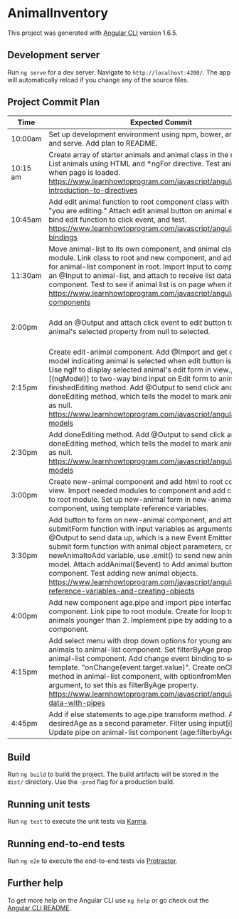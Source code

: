 # AnimalInventory

This project was generated with [Angular CLI](https://github.com/angular/angular-cli) version 1.6.5.

## Development server

Run `ng serve` for a dev server. Navigate to `http://localhost:4200/`. The app will automatically reload if you change any of the source files.

## Project Commit Plan
| Time     | Expected Commit                                                                                                                                                                                                                                                                                                                                                                                                                                                                                                           | Notes                                                                                                                                              |
|----------|---------------------------------------------------------------------------------------------------------------------------------------------------------------------------------------------------------------------------------------------------------------------------------------------------------------------------------------------------------------------------------------------------------------------------------------------------------------------------------------------------------------------------|----------------------------------------------------------------------------------------------------------------------------------------------------|
| 10:00am  | Set up development environment using npm, bower, angular/cli and serve. Add plan to README.                                                                                                                                                                                                                                                                                                                                                                                                                               |                                                                                                                                                    |
| 10:15 am | Create array of starter animals and animal class in the root module. List animals using HTML and *ngFor directive. Test animals in view when page is loaded. https://www.learnhowtoprogram.com/javascript/angular/views-introduction-to-directives                                                                                                                                                                                                                                                                        |                                                                                                                                                    |
| 10:45am  | Add edit animal function to root component class with an alert "you are editing." Attach edit animal button on animal entries and bind edit function to click event, and test. https://www.learnhowtoprogram.com/javascript/angular/event-bindings                                                                                                                                                                                                                                                                        |                                                                                                                                                    |
| 11:30am  | Move animal-list to its own component, and animal class to its own module. Link class to root and new component, and add html tag for animal-list component in root. Import Input to components. Add an @Input to animal-list, and attach to receive list data from root component. Test to see if animal list is on page when it loads. https://www.learnhowtoprogram.com/javascript/angular/nested-components                                                                                                           | Re-did this step multiple times. Issue was "let currentAnimal of childAnimalList" said of masterAnimal list instead.                               |
| 2:00pm   | Add an @Output and attach click event to edit button to change animal's selected property from null to selected.                                                                                                                                                                                                                                                                                                                                                                                                          | Re-did this step multiple times. Issue was no argument (currentAnimal) passed in to editAnimalButtonHasBeenClicked(currentAnimal) on button click. |
| 2:15pm   |  Create edit-animal component. Add @Import and get data from model indicating animal is selected when edit button is clicked. Use ngIf to display selected animal's edit form in view.,Use [(ngModel)] to two-way bind input on Edit form to animal. Add finishedEditing method. Add @Output to send click and trigger doneEditing method, which tells the model to mark animal selected as null. https://www.learnhowtoprogram.com/javascript/angular/editing-models                                                         |                                                                                                                                                    |
| 2:30pm   | Add doneEditing method. Add @Output to send click and trigger doneEditing method, which tells the model to mark animal.Selected as null. https://www.learnhowtoprogram.com/javascript/angular/editing-models                                                                                                                                                                                                                                                                                                              |                                                                                                                                                    |
| 3:00pm   | Create new-animal component and add html to root component view. Import needed modules to component and add component to root module. Set up new-animal form in new-animal component, using template reference variables.                                                                                                                                                                                                                                                                                                 |                                                                                                                                                    |
| 3:30pm   | Add button to form on new-animal component, and attach submitForm function with input variables as arguments. Add @Output to send data up, which is a new Event Emitter. Define submit form function with animal object parameters, creating newAnimaltoAdd variable, use .emit() to send new animal up to model. Attach addAnimal($event) to Add animal button on root component. Test adding new animal objects. https://www.learnhowtoprogram.com/javascript/angular/template-reference-variables-and-creating-objects |                                                                                                                                                    |
| 4:00pm   | Add new component age.pipe and import pipe interface to component. Link pipe to root module. Create for loop to filter only animals younger than 2. Implement pipe by adding to animal-list component.                                                                                                                                                                                                                                                                                                                    |                                                                                                                                                    |
| 4:15pm   | Add select menu with drop down options for young and mature animals to animal-list component. Set filterByAge property on animal-list component. Add change event binding to select in template.  "onChange(event.target.value)". Create onChange method in animal-list component, with optionfromMenu as an argument, to set this as filterByAge property. https://www.learnhowtoprogram.com/javascript/angular/filtering-data-with-pipes                                                                                |                                                                                                                                                    |
| 4:45pm   | Add if else statements to age.pipe transform method. Add desiredAge as a second parameter. Filter using input[i].age.  Update pipe on animal-list component (age:filterbyAge).                                                                                                                                                                                                                                                                                                                                            |                                                                                                                                                    |                                                                                                                                             |
## Build

Run `ng build` to build the project. The build artifacts will be stored in the `dist/` directory. Use the `-prod` flag for a production build.

## Running unit tests

Run `ng test` to execute the unit tests via [Karma](https://karma-runner.github.io).

## Running end-to-end tests

Run `ng e2e` to execute the end-to-end tests via [Protractor](http://www.protractortest.org/).

## Further help

To get more help on the Angular CLI use `ng help` or go check out the [Angular CLI README](https://github.com/angular/angular-cli/blob/master/README.md).
